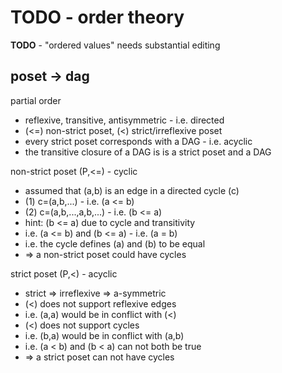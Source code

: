 
<!-- ======================================================================= -->
# TODO - order theory

**TODO** -
"ordered values" needs substantial editing

<!-- ======================================================================= -->
## poset -> dag

partial order

* reflexive, transitive, antisymmetric - i.e. directed
* (<=) non-strict poset, (<) strict/irreflexive poset
* every strict poset corresponds with a DAG - i.e. acyclic
* the transitive closure of a DAG is is a strict poset and a DAG

non-strict poset (P,<=) - cyclic

* assumed that (a,b) is an edge in a directed cycle (c)
* (1) c=(a,b,...) - i.e. (a <= b)
* (2) c=(a,b,...,a,b,...) - i.e. (b <= a)
* hint: (b <= a) due to cycle and transitivity
* i.e. (a <= b) and (b <= a) - i.e. (a = b)
* i.e. the cycle defines (a) and (b) to be equal
* => a non-strict poset could have cycles

strict poset (P,<) - acyclic

* strict => irreflexive => a-symmetric
* (<) does not support reflexive edges
* i.e. (a,a) would be in conflict with (<)
* (<) does not support cycles
* i.e. (b,a) would be in conflict with (a,b)
* i.e. (a < b) and (b < a) can not both be true
* => a strict poset can not have cycles
